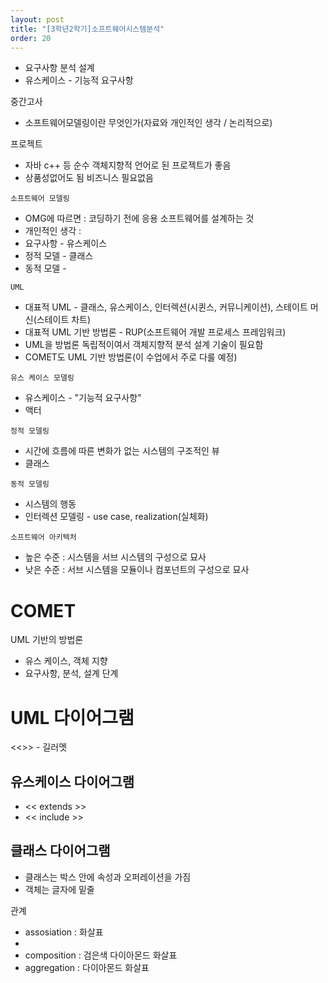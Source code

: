 ```yaml
---
layout: post
title: "[3학년2학기]소프트웨어시스템분석"
order: 20
---
```


* 요구사항 분석 설계
* 유스케이스 - 기능적 요구사항

중간고사
* 소프트웨어모델링이란 무엇인가(자료와 개인적인 생각 / 논리적으로)

프로젝트
* 자바 c++ 등 순수 객체지향적 언어로 된 프로젝트가 좋음
* 상품성없어도 됨 비즈니스 필요없음 


`소프트웨어 모델링`
* OMG에 따르면 : 코딩하기 전에 응용 소프트웨어를 설계하는 것
* 개인적인 생각 : 
* 요구사항 - 유스케이스
* 정적 모델 - 클래스
* 동적 모델 - 


`UML`
* 대표적 UML - 클래스, 유스케이스, 인터렉션(시퀸스, 커뮤니케이션), 스테이트 머신(스테이트 차트)
* 대표적 UML 기반 방법론 - RUP(소프트웨어 개발 프로세스 프레임워크)
* UML을 방법론 독립적이여서 객체지향적 분석 설계 기술이 필요함
* COMET도 UML 기반 방법론(이 수업에서 주로 다룰 예정)

`유스 케이스 모델링`
* 유스케이스 - "기능적 요구사항"
* 액터

`정적 모델링`
* 시간에 흐름에 따른 변화가 없는 시스템의 구조적인 뷰
* 클래스

`동적 모델링`
* 시스템의 행동
* 인터렉션 모델링 - use case, realization(실체화)



`소프트웨어 아키텍처`
* 높은 수준 : 시스템을 서브 시스템의 구성으로 묘사
* 낮은 수준 : 서브 시스템을 모듈이나 컴포넌트의 구성으로 묘사

# COMET

UML 기반의 방법론

* 유스 케이스, 객체 지향 
* 요구사항, 분석, 설계 단계


# UML 다이어그램

<<>> - 길러멧

## 유스케이스 다이어그램

* << extends >>
* << include >>

## 클래스 다이어그램

* 클래스는 박스 안에 속성과 오퍼레이션을 가짐
* 객체는 글자에 밑줄

관계
* assosiation : 화살표
* 
* composition : 검은색 다이아몬드 화살표
* aggregation : 다이아몬드 화살표
